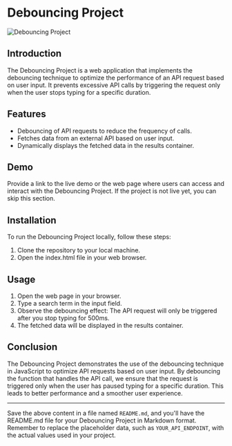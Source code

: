  # Debouncing Project

![Debouncing Project](path/to/your/project/banner.png)

## Introduction

The Debouncing Project is a web application that implements the debouncing technique to optimize the performance of an API request based on user input. It prevents excessive API calls by triggering the request only when the user stops typing for a specific duration.

## Features

- Debouncing of API requests to reduce the frequency of calls.
- Fetches data from an external API based on user input.
- Dynamically displays the fetched data in the results container.

## Demo

Provide a link to the live demo or the web page where users can access and interact with the Debouncing Project. If the project is not live yet, you can skip this section.

## Installation

To run the Debouncing Project locally, follow these steps:

1. Clone the repository to your local machine.
2. Open the index.html file in your web browser.

## Usage

1. Open the web page in your browser.
2. Type a search term in the input field.
3. Observe the debouncing effect: The API request will only be triggered after you stop typing for 500ms.
4. The fetched data will be displayed in the results container.
 
## Conclusion

The Debouncing Project demonstrates the use of the debouncing technique in JavaScript to optimize API requests based on user input. By debouncing the function that handles the API call, we ensure that the request is triggered only when the user has paused typing for a specific duration. This leads to better performance and a smoother user experience.

---

Save the above content in a file named `README.md`, and you'll have the README.md file for your Debouncing Project in Markdown format. Remember to replace the placeholder data, such as `YOUR_API_ENDPOINT`, with the actual values used in your project.
